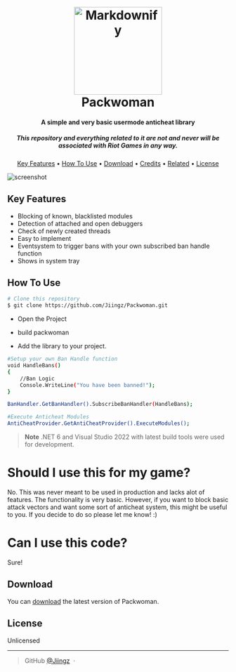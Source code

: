 

<h1 align="center">
  <br>
  <a href="http://www.amitmerchant.com/electron-markdownify"><img src="https://cdn1.iconfinder.com/data/icons/logos-brands-in-colors/231/among-us-player-pink-512.png" alt="Markdownify" width="200"></a>
  <br>
  Packwoman
  <br>
</h1>

<h4 align="center">A simple and very basic usermode anticheat library</h4>
<h5 align="center">This repository and everything related to it are not and never will be associated with Riot Games in any way.</h5>

<p align="center">
  <a href="#key-features">Key Features</a> •
  <a href="#how-to-use">How To Use</a> •
  <a href="#download">Download</a> •
  <a href="#credits">Credits</a> •
  <a href="#related">Related</a> •
  <a href="#license">License</a>
</p>

![screenshot](https://i.imgur.com/coWFdM5.png)

## Key Features

* Blocking of known, blacklisted modules
* Detection of attached and open debuggers
* Check of newly created threads
* Easy to implement
* Eventsystem to trigger bans with your own subscribed ban handle function
* Shows in system tray

## How To Use

```bash
# Clone this repository
$ git clone https://github.com/Jiingz/Packwoman.git
```
* Open the Project

* build packwoman

* Add the library to your project.

```bash
#Setup your own Ban Handle function
void HandleBans()
{
    //Ban Logic
    Console.WriteLine("You have been banned!");
}

BanHandler.GetBanHandler().SubscribeBanHandler(HandleBans);
```
```bash
#Execute Anticheat Modules
AntiCheatProvider.GetAntiCheatProvider().ExecuteModules();
```

> **Note**
> .NET 6 and Visual Studio 2022 with latest build tools were used for development.

# Should I use this for my game?
No. This was never meant to be used in production and lacks alot of features. The functionality is very basic.
However, if you want to block basic attack vectors and want some sort of anticheat system, this might be useful to you.
If you decide to do so please let me know! :)

# Can I use this code?
Sure! 

## Download

You can [download](https://github.com/Jiingz/Packwoman/releases) the latest version of Packwoman.

## License

Unlicensed

---

> GitHub [@Jiingz](https://github.com/Jiingz/) &nbsp;&middot;&nbsp;

